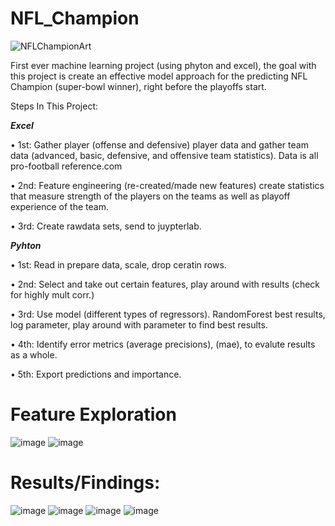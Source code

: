# NFL_Champion
![NFLChampionArt](https://github.com/allenjake440/NFL_Champion/assets/134075534/f309f497-7753-4939-b163-b71874d544aa)




First ever machine learning project (using phyton and excel), the goal with this project is create an effective model approach for the predicting NFL Champion (super-bowl winner), right before the playoffs start. 

Steps In This Project:

**_Excel_**

•	1st: Gather player (offense and defensive) player data and gather team data (advanced, basic, defensive, and offensive team statistics). Data is all pro-football reference.com

•	2nd: Feature engineering (re-created/made new features) create statistics that measure strength of the players on the teams as well as playoff experience of the team.

•	3rd: Create rawdata sets, send to juypterlab.


**_Pyhton_**

•	1st: Read in prepare data, scale, drop ceratin rows.

•	2nd: Select and take out certain features, play around with results (check for highly mult corr.)

•	3rd: Use model (different types of regressors). RandomForest best results, log parameter, play around with parameter to find best results.

•	4th: Identify error metrics (average precisions), (mae), to evalute results as a whole.

•	5th: Export predictions and importance.

# Feature Exploration
![image](https://github.com/allenjake440/NFL_Champion/assets/134075534/8090fb0a-5482-43b2-a9d5-311156261fb1)
![image](https://github.com/allenjake440/NFL_Champion/assets/134075534/f320bd0e-c85c-4813-bd3d-122fbfc0fe91)

# Results/Findings:
![image](https://github.com/allenjake440/NFL_Champion/assets/134075534/1a0a05e9-a3f5-4480-b6a3-d30bb8a0c84b)
![image](https://github.com/allenjake440/NFL_Champion/assets/134075534/421d2ea6-098e-4949-98ed-e06c21b6d6ab)
![image](https://github.com/allenjake440/NFL_Champion/assets/134075534/ce457ad5-74e6-4981-bd8c-a07ff6db75dd)
![image](https://github.com/allenjake440/NFL_Champion/assets/134075534/8db4fc19-3b63-421a-aa3f-d61b42776f10)
